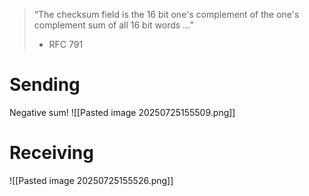 > “The checksum field is the 16 bit one's complement of the one's complement sum of all 16 bit words …”
> -  RFC 791


# Sending 
Negative sum!
![[Pasted image 20250725155509.png]]

# Receiving 
![[Pasted image 20250725155526.png]]
